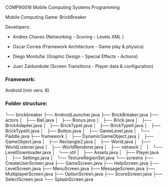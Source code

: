 COMP90018 Mobile Computing Systems Programming

Mobile Computing Game: BrickBreaker

Developers:

* Andres Chaves (Networking - Scoring - Levels XML )

* Oscar Correa (Framework Architecture - Game play & physics)

* Diego Montufar (Graphic Design - Special Effects - Actions)

* Juan Zaldumbide (Screen Transitions - Player data & configuration)

### Framework: 
Android (min vers. 8)

### Folder structure:
        
└── brickbreaker
    ├── AndroidLauncher.java
    ├── BrickBreaker.java
    ├── actors
    │   ├── Ball.java
    │   ├── Bonus.java
    │   ├── Brick.java
    │   ├── BrickAdapter.java
    │   ├── BrickTypeI.java
    │   ├── BrickTypeII.java
    │   ├── BrickTypeIII.java
    │   ├── Button.java
    │   ├── GameLevel.java
    │   └── Paddle.java
    ├── framework
    │   ├── DynamicGameObject.java
    │   ├── GameObject.java
    │   ├── Rectangle2.java
    │   ├── World.java
    │   ├── WorldListener.java
    │   ├── WorldRenderer.java
    │   ├── network
    │   │   └── LevelDownloader.java
    │   └── util
    │       ├── Assets.java
    │       ├── Player.java
    │       ├── Settings.java
    │       └── TextureRegionSet.java
    └── screens
        ├── CreateUserScreen.java
        ├── GameScreen.java
        ├── HelpScreen.java
        ├── LevelScreen.java
        ├── MenuScreen.java
        ├── MessageScreen.java
        ├── MultiplayerScreen.java
        ├── OptionScreen.java
        ├── ScoreScreen.java
        ├── SelectScreen.java
        └── SplashScreen.java


